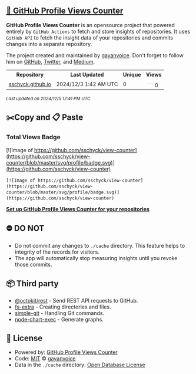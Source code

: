 ## [🚀 GitHub Profile Views Counter](https://github.com/gayanvoice/github-profile-views-counter)
**GitHub Profile Views Counter** is an opensource project that powered entirely by  `GitHub Actions` to fetch and store insights of repositories.
It uses `GitHub API` to fetch the insight data of your repositories and commits changes into a separate repository.

The project created and maintained by [gayanvoice](https://github.com/gayanvoice). Don't forget to follow him on [GitHub](https://github.com/gayanvoice), [Twitter](https://twitter.com/gayanvoice), and [Medium](https://gayanvoice.medium.com/).

<table>
	<tr>
		<th>
			Repository
		</th>
		<th>
			Last Updated
		</th>
		<th>
			Unique
		</th>
		<th>
			Views
		</th>
	</tr>
	<tr>
		<td>
			<a href="https://github.com/sschyck/view-counter/tree/master/readme/758393206/year.md">
				sschyck.github.io
			</a>
		</td>
		<td>
			2024/12/3 1:42 AM UTC
		</td>
		<td>
			0
		</td>
		<td>
			<img alt="Response time graph" src="https://github.com/sschyck/view-counter/raw/master/graph/758393206/small/year.png" height="20"> 0
		</td>
	</tr>
</table>

<small><i>Last updated on 2024/12/5 12:41 PM UTC</i></small>

## ✂️Copy and 📋 Paste
### Total Views Badge
[![Image of https://github.com/sschyck/view-counter](https://github.com/sschyck/view-counter/blob/master/svg/profile/badge.svg)](https://github.com/sschyck/view-counter)

```readme
[![Image of https://github.com/sschyck/view-counter](https://github.com/sschyck/view-counter/blob/master/svg/profile/badge.svg)](https://github.com/sschyck/view-counter)
```
[**Set up GitHub Profile Views Counter for your repositories**](https://github.com/gayanvoice/github-profile-views-counter)
## ⛔ DO NOT
- Do not commit any changes to `./cache` directory. This feature helps to integrity of the records for visitors.
- The app will automatically stop measuring insights until you revoke those commits.
## 📦 Third party

- [@octokit/rest](https://www.npmjs.com/package/@octokit/rest) - Send REST API requests to GitHub.
- [fs-extra](https://www.npmjs.com/package/fs-extra) - Creating directories and files.
- [simple-git](https://www.npmjs.com/package/simple-git) - Handling Git commands.
- [node-chart-exec](https://www.npmjs.com/package/node-chart-exec) - Generate graphs.
## 📄 License
- Powered by: [GitHub Profile Views Counter](https://github.com/gayanvoice/github-profile-views-counter)
- Code: [MIT](./LICENSE) © [gayanvoice](https://github.com/gayanvoice)
- Data in the `./cache` directory: [Open Database License](https://opendatacommons.org/licenses/odbl/1-0/)